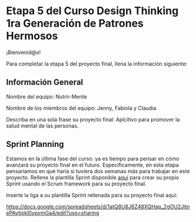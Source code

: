 # Etapa 5 del Curso Design Thinking 1ra Generación de Patrones Hermosos

¡Bienvenid@s!

Para completar la etapa 5 del proyecto final, llena la información siguiente:

## Información General

Nombre del equipo: Nutrir-Mente

Nombre de los miembros del equipo: Jenny, Fabiola y Claudia

Describa en una sola frase su proyecto final: Aplcitivo para promover la salud mental de las personas.

## Sprint Planning

Estamos en la última fase del curso: ya es tiempo para pensar en cómo avanzará su proyecto final en el futuro. Específicamente, en esta etapa pensaríamos en qué haría si tuviera dos semanas más para trabajar en este proyecto. Rellene la plantilla Sprint disponible <a href="https://docs.google.com/spreadsheets/u/1/d/1aboqGYEJvPv77T5M_uEyUy83oAVKXS2J1Jxi2_48vLQ/copy?usp=sharing" target="_blank">aquí</a> para crear su propio Sprint usando el Scrum framework para su proyecto final.

Inserte la liga a su plantilla Sprint rellenada para su proyecto final aquí: 

https://docs.google.com/spreadsheets/d/1atQ8U8J6Z48XQHap_2gOU2JjtnePAytjpkl0ypymGa4/edit?usp=sharing




